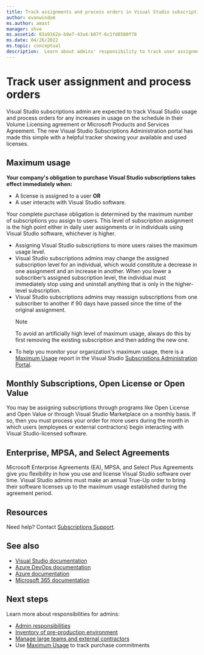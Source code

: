 ```yaml
---
title: Track assignments and process orders in Visual Studio subscriptions | Visual Studio Marketplace
author: evanwindom
ms.author: amast
manager: shve
ms.assetid: 83a9162a-b9e7-43a4-b07f-6c1fd8580f78
ms.date: 04/26/2022
ms.topic: conceptual
description:  Learn about admins' responsibility to track user assignments and process orders.
---
```


# Track user assignment and process orders
Visual Studio subscriptions admin are expected to track Visual Studio usage and process orders for any increases in usage on the schedule in their Volume Licensing agreement or Microsoft Products and Services Agreement. The new Visual Studio Subscriptions Administration portal has made this simple with a helpful tracker showing your available and used licenses.

## Maximum usage
**Your company's obligation to purchase Visual Studio subscriptions takes effect immediately when:**
+ A license is assigned to a user **OR**
+ A user interacts with Visual Studio software.

Your complete purchase obligation is determined by the maximum number of subscriptions you assign to users. This level of subscription assignment is the high point either in daily user assignments or in individuals using Visual Studio software, whichever is higher.

+ Assigning Visual Studio subscriptions to more users raises the maximum usage level.  
+ Visual Studio subscriptions admins may change the assigned subscription level for an individual, which would constitute a decrease in one assignment and an increase in another. When you lower a subscriber’s assigned subscription level, the individual must immediately stop using and uninstall anything that is only in the higher-level subscription. 
+ Visual Studio subscriptions admins may reassign subscriptions from one subscriber to another if 90 days have passed since the time of the original assignment. 
    > [!NOTE]
    > To avoid an artificially high level of maximum usage, always do this by first removing the existing subscription and then adding the new one. 
+ To help you monitor your organization's maximum usage, there is a [Maximum Usage](maximum-usage.md) report in the Visual Studio [Subscriptions Administration Portal](https://manage.visualstudio.com). 

## Monthly Subscriptions, Open License or Open Value
You may be assigning subscriptions through  programs like Open License and Open Value or through Visual Studio Marketplace on a monthly basis. If so, then you must process your order for more users during the month in which users (employees or external contractors) begin interacting with Visual Studio-licensed software.

## Enterprise, MPSA, and Select Agreements
Microsoft Enterprise Agreements (EA), MPSA, and Select Plus Agreements give you flexibility in how you use and license Visual Studio software over time. Visual Studio admins must make an annual True-Up order to bring their software licenses up to the maximum usage established during the agreement period.

## Resources
Need help?  Contact [Subscriptions Support](https://aka.ms/vsadminhelp).

## See also
+ [Visual Studio documentation](/visualstudio/)
+ [Azure DevOps documentation](/azure/devops/)
+ [Azure documentation](/azure/)
+ [Microsoft 365 documentation](/microsoft-365/)

## Next steps
Learn more about responsibilities for admins:
+ [Admin responsibilities](admin-responsibilities.md)
+ [Inventory of pre-production environment](admin-inventory.md)
+ [Manage large teams and external contractors](manage-teams.md)
+ Use [Maximum Usage](maximum-usage.md) to track purchase commitments